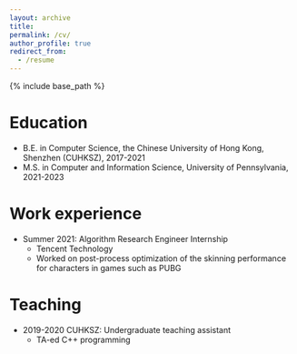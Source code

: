 ```yaml
---
layout: archive
title: 
permalink: /cv/
author_profile: true
redirect_from:
  - /resume
---
```


{% include base_path %}

Education
======
* B.E. in Computer Science, the Chinese University of Hong Kong, Shenzhen (CUHKSZ), 2017-2021
* M.S. in Computer and Information Science, University of Pennsylvania, 2021-2023

Work experience
======
* Summer 2021: Algorithm Research Engineer Internship
  * Tencent Technology
  * Worked on post-process optimization of the skinning performance for characters in games such as PUBG

  
Teaching
======
* 2019-2020 CUHKSZ: Undergraduate teaching assistant
  * TA-ed C++ programming 
  
